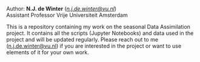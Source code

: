 Author: **N.J. de Winter** (*n.j.de.winter@vu.nl*)<br>
Assistant Professor Vrije Universiteit Amsterdam

This is a repository containing my work on the seasonal Data Assimilation project.
It contains all the scripts (Jupyter Notebooks) and data used in the project and will be updated regularly.
Please reach out to me (n.j.de.winter@vu.nl) if you are interested in the project or want to use elements of it for your own work.
